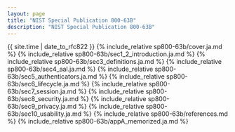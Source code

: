 ```yaml
---
layout: page
title: "NIST Special Publication 800-63B"
description: "NIST Special Publication 800-63B"
---
```


{{ site.time | date_to_rfc822 }}
{% include_relative sp800-63b/cover.ja.md %}
{% include_relative sp800-63b/sec1_2_introduction.ja.md %}
{% include_relative sp800-63b/sec3_definitions.ja.md %}
{% include_relative sp800-63b/sec4_aal.ja.md %}
{% include_relative sp800-63b/sec5_authenticators.ja.md %}
{% include_relative sp800-63b/sec6_lifecycle.ja.md %}
{% include_relative sp800-63b/sec7_session.ja.md %}
{% include_relative sp800-63b/sec8_security.ja.md %}
{% include_relative sp800-63b/sec9_privacy.ja.md %}
{% include_relative sp800-63b/sec10_usability.ja.md %}
{% include_relative sp800-63b/references.md %}
{% include_relative sp800-63b/appA_memorized.ja.md %}
